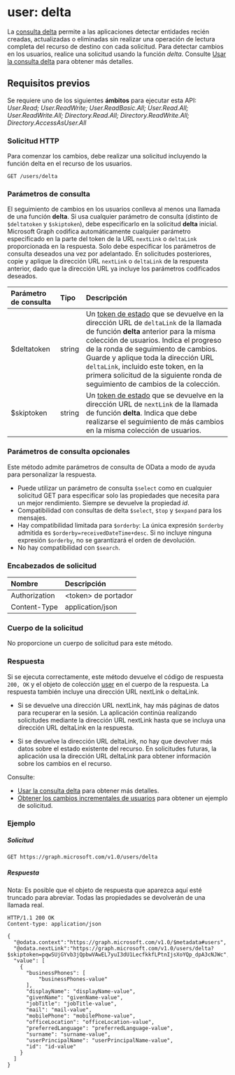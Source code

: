 # <a name="user-delta"></a>user: delta

La [consulta delta](../../../concepts/delta_query_overview.md) permite a las aplicaciones detectar entidades recién creadas, actualizadas o eliminadas sin realizar una operación de lectura completa del recurso de destino con cada solicitud. Para detectar cambios en los usuarios, realice una solicitud usando la función *delta*. Consulte [Usar la consulta delta](../../../concepts/delta_query_overview.md) para obtener más detalles.

## <a name="prerequisites"></a>Requisitos previos

Se requiere uno de los siguientes **ámbitos** para ejecutar esta API: *User.Read; User.ReadWrite; User.ReadBasic.All; User.Read.All; User.ReadWrite.All; Directory.Read.All; Directory.ReadWrite.All; Directory.AccessAsUser.All*

### <a name="http-request"></a>Solicitud HTTP

Para comenzar los cambios, debe realizar una solicitud incluyendo la función delta en el recurso de los usuarios. 

<!-- { "blockType": "ignored" } -->
```http
GET /users/delta
```

### <a name="query-parameters"></a>Parámetros de consulta

El seguimiento de cambios en los usuarios conlleva al menos una llamada de una función **delta**. Si usa cualquier parámetro de consulta (distinto de `$deltatoken` y `$skiptoken`), debe especificarlo en la solicitud **delta** inicial. Microsoft Graph codifica automáticamente cualquier parámetro especificado en la parte del token de la URL `nextLink` o `deltaLink` proporcionada en la respuesta. Solo debe especificar los parámetros de consulta deseados una vez por adelantado. En solicitudes posteriores, copie y aplique la dirección URL `nextLink` o `deltaLink` de la respuesta anterior, dado que la dirección URL ya incluye los parámetros codificados deseados.

| Parámetro de consulta       | Tipo    |Descripción|
|:---------------|:--------|:----------|
| $deltatoken | string | Un [token de estado](../../../concepts/delta_query_overview.md) que se devuelve en la dirección URL de `deltaLink` de la llamada de función **delta** anterior para la misma colección de usuarios. Indica el progreso de la ronda de seguimiento de cambios. Guarde y aplique toda la dirección URL `deltaLink`, incluido este token, en la primera solicitud de la siguiente ronda de seguimiento de cambios de la colección.|
| $skiptoken | string | Un [token de estado](../../../concepts/delta_query_overview.md) que se devuelve en la dirección URL de `nextLink` de la llamada de función **delta**. Indica que debe realizarse el seguimiento de más cambios en la misma colección de usuarios. |

### <a name="optional-query-parameters"></a>Parámetros de consulta opcionales

Este método admite parámetros de consulta de OData a modo de ayuda para personalizar la respuesta.

- Puede utilizar un parámetro de consulta `$select` como en cualquier solicitud GET para especificar solo las propiedades que necesita para un mejor rendimiento. Siempre se devuelve la propiedad _id_. 
- Compatibilidad con consultas de delta `$select`, `$top` y `$expand` para los mensajes. 
- Hay compatibilidad limitada para `$orderby`: La única expresión `$orderby` admitida es `$orderby=receivedDateTime+desc`. Si no incluye ninguna expresión `$orderby`, no se garantizará el orden de devolución. 
- No hay compatibilidad con `$search`.

### <a name="request-headers"></a>Encabezados de solicitud
| Nombre       | Descripción|
|:---------------|:----------|
| Authorization  | &lt;token&gt; de portador|
| Content-Type  | application/json |

### <a name="request-body"></a>Cuerpo de la solicitud
No proporcione un cuerpo de solicitud para este método.

### <a name="response"></a>Respuesta

Si se ejecuta correctamente, este método devuelve el código de respuesta `200, OK` y el objeto de colección [user](../resources/user.md) en el cuerpo de la respuesta. La respuesta también incluye una dirección URL nextLink o deltaLink. 

- Si se devuelve una dirección URL nextLink, hay más páginas de datos para recuperar en la sesión. La aplicación continúa realizando solicitudes mediante la dirección URL nextLink hasta que se incluya una dirección URL deltaLink en la respuesta.

- Si se devuelve la dirección URL deltaLink, no hay que devolver más datos sobre el estado existente del recurso. En solicitudes futuras, la aplicación usa la dirección URL deltaLink para obtener información sobre los cambios en el recurso.

Consulte:</br>
- [Usar la consulta delta](../../../concepts/delta_query_overview.md) para obtener más detalles.</br>
- [Obtener los cambios incrementales de usuarios](../../../concepts/delta_query_users.md) para obtener un ejemplo de solicitud.</br>

### <a name="example"></a>Ejemplo
##### <a name="request"></a>Solicitud
<!-- {
  "blockType": "request",
  "name": "user_delta"
}-->
```http
GET https://graph.microsoft.com/v1.0/users/delta
```

##### <a name="response"></a>Respuesta
Nota: Es posible que el objeto de respuesta que aparezca aquí esté truncado para abreviar. Todas las propiedades se devolverán de una llamada real.
<!-- { 
  "blockType": "response",
  "truncated": true,
  "@odata.type": "microsoft.graph.user",
  "isCollection": true 
} --> 
```http
HTTP/1.1 200 OK
Content-type: application/json

{
  "@odata.context":"https://graph.microsoft.com/v1.0/$metadata#users",
  "@odata.nextLink":"https://graph.microsoft.com/v1.0/users/delta?$skiptoken=pqwSUjGYvb3jQpbwVAwEL7yuI3dU1LecfkkfLPtnIjsXoYQp_dpA3cNJWc",
  "value": [
    {
      "businessPhones": [
          "businessPhones-value"
      ],
      "displayName": "displayName-value",
      "givenName": "givenName-value",
      "jobTitle": "jobTitle-value",
      "mail": "mail-value",
      "mobilePhone": "mobilePhone-value",
      "officeLocation": "officeLocation-value",
      "preferredLanguage": "preferredLanguage-value",
      "surname": "surname-value",
      "userPrincipalName": "userPrincipalName-value",
      "id": "id-value"
    }
  ]
}
```

<!-- uuid: 8fcb5dbc-d5aa-4681-8e31-b001d5168d79
2015-10-25 14:57:30 UTC -->
<!-- {
  "type": "#page.annotation",
  "description": "user: delta",
  "keywords": "",
  "section": "documentation",
  "tocPath": ""
}-->